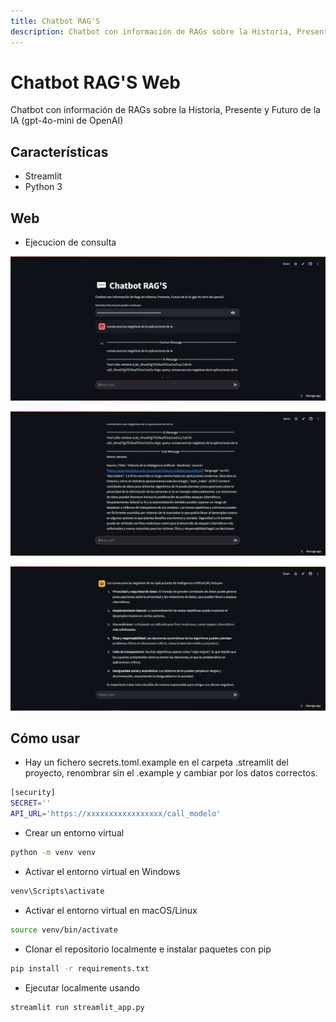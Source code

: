 ```yaml
---
title: Chatbot RAG'S
description: Chatbot con información de RAGs sobre la Historia, Presente y Futuro de la IA (gpt-4o-mini de OpenAI)
---
```

# Chatbot RAG'S Web
Chatbot con información de RAGs sobre la Historia, Presente y Futuro de la IA (gpt-4o-mini de OpenAI)

## Características

- Streamlit
- Python 3

## Web

- Ejecucion de consulta
     
![images](https://github.com/santiagorodriguez-dev/rag_02_web/blob/main/images/01.PNG)

![images](https://github.com/santiagorodriguez-dev/rag_02_web/blob/main/images/02.PNG)

![images](https://github.com/santiagorodriguez-dev/rag_02_web/blob/main/images/03.PNG)

## Cómo usar

- Hay un fichero secrets.toml.example en el carpeta .streamlit del proyecto, renombrar sin el .example y cambiar por los datos correctos.
```bash
[security]
SECRET=''
API_URL='https://xxxxxxxxxxxxxxxxx/call_modelo'
```
- Crear un entorno virtual 
```bash
python -m venv venv
```
- Activar el entorno virtual en Windows
```bash
venv\Scripts\activate
```
- Activar el entorno virtual en macOS/Linux
```bash
source venv/bin/activate
```
- Clonar el repositorio localmente e instalar paquetes con pip 
```bash
pip install -r requirements.txt
```
- Ejecutar localmente usando 
```bash
streamlit run streamlit_app.py
```